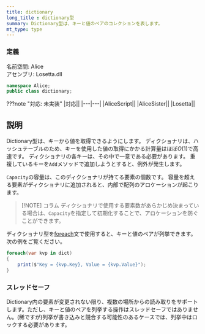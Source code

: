 ```yaml
---
title: dictionary
long_title : dictionary型
summary: Dictionary型は、キーと値のペアのコレクションを表します。
mt_type: type
---
```

### 定義
名前空間: Alice<br/>
アセンブリ: Losetta.dll

```cs title="AliceScript"
namespace Alice;
public class dictionary;
```

???note "対応: 未実装"
    |対応||
    |---|---|
    |AliceScript||
    |AliceSister||
    |Losetta||

## 説明
Dictionary型は、キーから値を取得できるようにします。
ディクショナリは、ハッシュテーブルのため、キーを使用した値の取得にかかる計算量はほぼ$O(1)$で高速です。
ディクショナリの各キーは、その中で一意である必要があります。
重複しているキーを`Add`メソッドで追加しようとすると、例外が発生します。

`Capacity`の容量は、このディクショナリが持てる要素の個数です。
容量を超える要素がディクショナリに追加されると、内部で配列のアロケーションが起こります。

> [!NOTE] コラム
> ディクショナリで使用する要素数があらかじめ決まっている場合は、`Capacity`を指定して初期化することで、アロケーションを防ぐことができます。

ディクショナリ型を[foreach](../alice/foreach.md)文で使用すると、キーと値のペアが列挙できます。
次の例をご覧ください。

```cs title="AliceScript"
foreach(var kvp in dict)
{
    print($"Key = {kvp.Key}, Value = {kvp.Value}");
}
```

### スレッドセーフ
Dictionary内の要素が変更されない限り、複数の場所からの読み取りをサポートします。ただし、キーと値のペアを列挙する操作はスレッドセーフではありません。(稀ですが)列挙が書き込みと競合する可能性のあるケースでは、列挙中はロックする必要があります。
